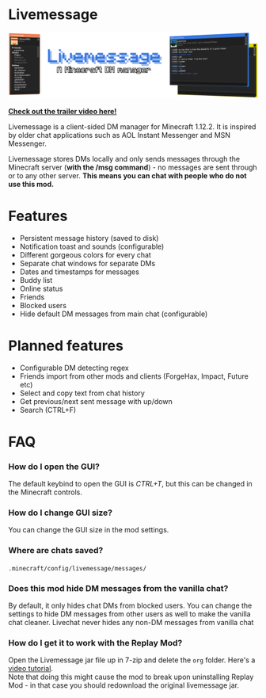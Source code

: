 # Livemessage

[![banner](livemessage.png?raw=true)](https://www.youtube.com/watch?v=YlEzqEKURYY)

**[Check out the trailer video here!](https://www.youtube.com/watch?v=YlEzqEKURYY)**

Livemessage is a client-sided DM manager for Minecraft 1.12.2. It is inspired by older chat applications such as AOL Instant Messenger and MSN Messenger.

Livemessage stores DMs locally and only sends messages through the Minecraft server (**with the /msg command**) - no messages are sent through or to any other server. **This means you can chat with people who do not use this mod.**

# Features
 - Persistent message history (saved to disk)
 - Notification toast and sounds (configurable)
 - Different gorgeous colors for every chat
 - Separate chat windows for separate DMs
 - Dates and timestamps for messages
 - Buddy list
 - Online status
 - Friends
 - Blocked users
 - Hide default DM messages from main chat (configurable)

# Planned features
 - Configurable DM detecting regex
 - Friends import from other mods and clients (ForgeHax, Impact, Future etc)
 - Select and copy text from chat history
 - Get previous/next sent message with up/down
 - Search (CTRL+F)

# FAQ
### How do I open the GUI?
The default keybind to open the GUI is *CTRL+T*, but this can be changed in the Minecraft controls.

### How do I change GUI size?
You can change the GUI size in the mod settings.

### Where are chats saved?
`.minecraft/config/livemessage/messages/`

### Does this mod hide DM messages from the vanilla chat?
By default, it only hides chat DMs from blocked users. You can change the settings to hide DM messages from other users as well to make the vanilla chat cleaner. Livechat never hides any non-DM messages from vanilla chat

### How do I get it to work with the Replay Mod?
Open the Livemessage jar file up in 7-zip and delete the `org` folder. Here's a [video tutorial](https://youtu.be/pMEsKAs1TOU).  
Note that doing this might cause the mod to break upon uninstalling Replay Mod - in that case you should redownload the original livemessage jar.
